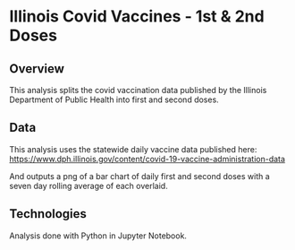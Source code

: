 # Illinois Covid Vaccines - 1st & 2nd Doses

## Overview

This analysis splits the covid vaccination data published by the Illinois Department of Public Health into first and second doses. 

## Data

This analysis uses the statewide daily vaccine data published here: https://www.dph.illinois.gov/content/covid-19-vaccine-administration-data

And outputs a png of a bar chart of daily first and second doses with a seven day rolling average of each overlaid.

## Technologies

Analysis done with Python in Jupyter Notebook.

